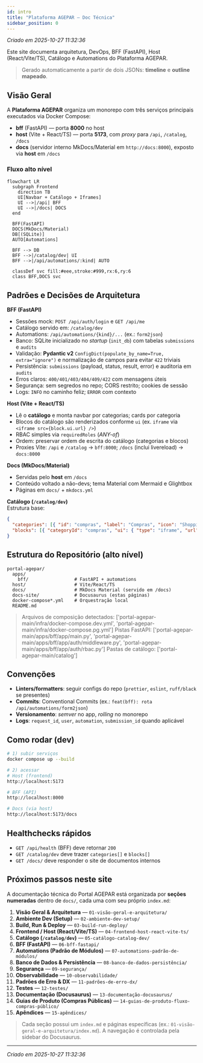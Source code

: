 ```yaml
---
id: intro
title: "Plataforma AGEPAR — Doc Técnica"
sidebar_position: 0
---
```


_Criado em 2025-10-27 11:32:36_

Este site documenta arquitetura, DevOps, BFF (FastAPI), Host (React/Vite/TS), Catálogo e Automations do Plataforma AGEPAR.

> Gerado automaticamente a partir de dois JSONs: **timeline** e **outline mapeado**.

## Visão Geral

A **Plataforma AGEPAR** organiza um monorepo com três serviços principais executados via Docker Compose:

- **bff** (FastAPI) — porta **8000** no host
- **host** (Vite + React/TS) — porta **5173**, com *proxy* para `/api`, `/catalog`, `/docs`
- **docs** (servidor interno MkDocs/Material em `http://docs:8000`), exposto via **host** em `/docs`

### Fluxo alto nível

```mermaid
flowchart LR
  subgraph Frontend
    direction TB
    UI[Navbar + Catálogo + Iframes]
    UI -->|/api| BFF
    UI -->|/docs| DOCS
  end

  BFF(FastAPI)
  DOCS(MkDocs/Material)
  DB[(SQLite)]
  AUTO[Automations]

  BFF --> DB
  BFF -->|/catalog/dev| UI
  BFF -->|/api/automations/:kind| AUTO

  classDef svc fill:#eee,stroke:#999,rx:6,ry:6
  class BFF,DOCS svc
```

## Padrões e Decisões de Arquitetura

**BFF (FastAPI)**  
- Sessões mock: `POST /api/auth/login` e `GET /api/me`  
- Catálogo servido em: `/catalog/dev`  
- Automations: `/api/automations/{kind}/...` (ex.: `form2json`)  
- Banco: SQLite inicializado no *startup* (`init_db`) com tabelas `submissions` e `audits`  
- Validação: **Pydantic v2** `ConfigDict(populate_by_name=True, extra="ignore")` e normalização de campos para evitar `422` triviais  
- Persistência: `submissions` (payload, status, result, error) e auditoria em `audits`  
- Erros claros: `400/401/403/404/409/422` com mensagens úteis  
- Segurança: sem segredos no repo; CORS restrito; cookies de sessão  
- Logs: `INFO` no caminho feliz; `ERROR` com contexto

**Host (Vite + React/TS)**  
- Lê o **catálogo** e monta navbar por categorias; cards por categoria  
- Blocos do catálogo são renderizados conforme `ui` (ex. `iframe` via `<iframe src={block.ui.url} />`)  
- RBAC simples via `requiredRoles` (*ANY-of*)  
- Ordem: preservar ordem de escrita do catálogo (categorias e blocos)  
- Proxies Vite: `/api` e `/catalog` → `bff:8000`; `/docs` (inclui livereload) → `docs:8000`

**Docs (MkDocs/Material)**  
- Servidas pelo **host** em `/docs`  
- Conteúdo voltado a não-devs; tema Material com Mermaid e Glightbox  
- Páginas em `docs/` + `mkdocs.yml`

**Catálogo (`/catalog/dev`)**  
Estrutura base:
```json
{
  "categories": [{ "id": "compras", "label": "Compras", "icon": "ShoppingCart" }],
  "blocks": [{ "categoryId": "compras", "ui": { "type": "iframe", "url": "/some/ui" }, "navigation": [], "routes": [] }]
}
```

## Estrutura do Repositório (alto nível)

```text
portal-agepar/
  apps/
    bff/                 # FastAPI + automations
  host/                  # Vite/React/TS
  docs/                  # MkDocs Material (servido em /docs)
  docs-site/             # Docusaurus (estas páginas)
  docker-compose*.yml    # Orquestração local
  README.md
```

> Arquivos de composição detectados: ['portal-agepar-main/infra/docker-compose.dev.yml', 'portal-agepar-main/infra/docker-compose.pg.yml']
> Pistas FastAPI: ['portal-agepar-main/apps/bff/app/main.py', 'portal-agepar-main/apps/bff/app/auth/middleware.py', 'portal-agepar-main/apps/bff/app/auth/rbac.py']
> Pastas de catálogo: ['portal-agepar-main/catalog']

## Convenções

- **Linters/formatters**: seguir configs do repo (`prettier`, `eslint`, `ruff/black` se presentes)  
- **Commits**: Conventional Commits (ex.: `feat(bff): rota /api/automations/form2json`)  
- **Versionamento**: *semver* no app, *rolling* no monorepo  
- **Logs**: `request_id`, `user`, `automation`, `submission_id` quando aplicável

## Como rodar (dev)

```bash
# 1) subir serviços
docker compose up --build

# 2) acessar
# Host (frontend)
http://localhost:5173

# BFF (API)
http://localhost:8000

# Docs (via host)
http://localhost:5173/docs
```

## Healthchecks rápidos

- `GET /api/health` (BFF) deve retornar `200`  
- `GET /catalog/dev` deve trazer `categories[]` e `blocks[]`  
- `GET /docs/` deve responder o site de documentos internos

## Próximos passos neste site

A documentação técnica do Portal AGEPAR está organizada por **seções numeradas** dentro de `docs/`, cada uma com seu próprio `index.md`:

1. **Visão Geral & Arquitetura** — `01-visão-geral-e-arquitetura/`  
2. **Ambiente Dev (Setup)** — `02-ambiente-dev-setup/`  
3. **Build, Run & Deploy** — `03-build-run-deploy/`  
4. **Frontend / Host (React/Vite/TS)** — `04-frontend-host-react-vite-ts/`  
5. **Catálogo (`/catalog/dev`)** — `05-catálogo-catalog-dev/`  
6. **BFF (FastAPI)** — `06-bff-fastapi/`  
7. **Automations (Padrão de Módulos)** — `07-automations-padrão-de-módulos/`  
8. **Banco de Dados & Persistência** — `08-banco-de-dados-persistência/`  
9. **Segurança** — `09-segurança/`  
10. **Observabilidade** — `10-observabilidade/`  
11. **Padrões de Erro & DX** — `11-padrões-de-erro-dx/`  
12. **Testes** — `12-testes/`  
13. **Documentação (Docusaurus)** — `13-documentação-docusaurus/`  
14. **Guias de Produto (Compras Públicas)** — `14-guias-de-produto-fluxo-compras-público/`  
15. **Apêndices** — `15-apêndices/`

> Cada seção possui um `index.md` e páginas específicas (ex.: `01-visão-geral-e-arquitetura/index.md`). A navegação é controlada pela sidebar do Docusaurus.

---

_Criado em 2025-10-27 11:32:36_
